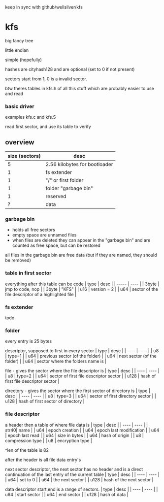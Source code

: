 keep in sync with github/wellsilver/kfs

# kfs

big fancy tree

little endian

simple (hopefully)

hashes are cityhash128 and are optional (set to 0 if not present)

sectors start from 1, 0 is a invalid sector.

btw theres tables in kfs.h of all this stuff which are probably easier to use and read

### basic driver
examples kfs.c and kfs.S

read first sector, and use its table to verify

## overview
| size (sectors) | desc |
| - | - |
| 5 | 2.56 kilobytes for bootloader |
| 1 | fs extender |
| 1 | "/" or first folder |
| 1 | folder "garbage bin" |
| 1 | reserved |
| ? | data |

### garbage bin
- holds all free sectors
- empty space are unnamed files
- when files are deleted they can appear in the "garbage bin" and are counted as free space, but can be restored

all files in the garbage bin are free data (but if they are named, they should be removed)

### table in first sector

everything after this table can be code
| type  | desc |
| ----- | ---- |
| 3byte | jmp to code, nop |
| 3byte | "KFS" |
| u16   | version = 2 |
| u64   | sector of the file descriptor of a highlighted file |

### fs extender
todo

### folder
every entry is 25 bytes

descriptor, supposed to first in every sector
| type | desc |
| ---- | ---- |
| u8   | type=1 |
| u64  | previous sector (of the folder) |
| u64  | next sector (of the folder) |
| u64  | sector where the folders name is |

file - gives the sector where the file descriptor is
| type | desc |
| ---- | ---- |
| u8   | type=2 |
| u64  | sector of first file descriptor sector |
| u128 | hash of first file descriptor sector |

directory - gives the sector where the first sector of directory is
| type | desc |
| ---- | ---- |
| u8   | type=3 |
| u64  | sector of first directory sector |
| u128 | hash of first sector of directory |

### file descriptor
a header then a table of where file data is
| type | desc |
| ---- | ---- |
| str40| name |
| u64  | epoch creation |
| u64  | epoch last modification |
| u64  | epoch last read |
| u64  | size in bytes      |
| u64  | hash of origin      |
| u8   | compression type   |
| u8   | encryption type    |

^len of the table is 82

after the header is all file data entry's

next sector descriptor, the next sector has no header and is a direct continuation of the last entry of the current table
| type | desc |
| ---- | ---- |
| u64  | set to 0 |
| u64  | the next sector |
| u128 | hash of the next sector |

data descriptor start,end is a range of sectors.
| type | desc |
| ---- | ---- |
| u64  | start sector |
| u64  | end sector   |
| u128 | hash of data |